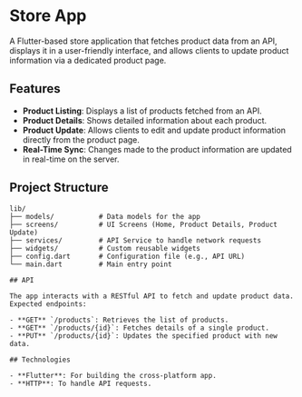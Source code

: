 # Store App

A Flutter-based store application that fetches product data from an API, displays it in a user-friendly interface, and allows clients to update product information via a dedicated product page.

## Features

- **Product Listing**: Displays a list of products fetched from an API.
- **Product Details**: Shows detailed information about each product.
- **Product Update**: Allows clients to edit and update product information directly from the product page.
- **Real-Time Sync**: Changes made to the product information are updated in real-time on the server.

## Project Structure

```plaintext
lib/
├── models/           # Data models for the app
├── screens/          # UI Screens (Home, Product Details, Product Update)
├── services/         # API Service to handle network requests
├── widgets/          # Custom reusable widgets
├── config.dart       # Configuration file (e.g., API URL)
└── main.dart         # Main entry point

## API

The app interacts with a RESTful API to fetch and update product data. Expected endpoints:

- **GET** `/products`: Retrieves the list of products.
- **GET** `/products/{id}`: Fetches details of a single product.
- **PUT** `/products/{id}`: Updates the specified product with new data.

## Technologies

- **Flutter**: For building the cross-platform app.
- **HTTP**: To handle API requests.
